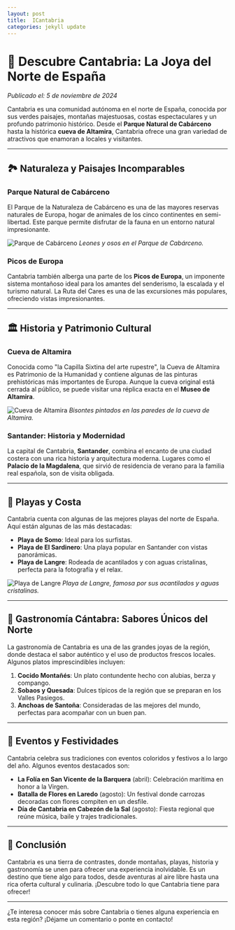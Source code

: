 ```yaml
---
layout: post
title:  ICantabria
categories: jekyll update
---
```



# 🌄 Descubre Cantabria: La Joya del Norte de España

*Publicado el: 5 de noviembre de 2024*

Cantabria es una comunidad autónoma en el norte de España, conocida por sus verdes paisajes, montañas majestuosas, costas espectaculares y un profundo patrimonio histórico. Desde el **Parque Natural de Cabárceno** hasta la histórica **cueva de Altamira**, Cantabria ofrece una gran variedad de atractivos que enamoran a locales y visitantes.

---

## 🏞️ Naturaleza y Paisajes Incomparables

### Parque Natural de Cabárceno
El Parque de la Naturaleza de Cabárceno es una de las mayores reservas naturales de Europa, hogar de animales de los cinco continentes en semi-libertad. Este parque permite disfrutar de la fauna en un entorno natural impresionante.

![Parque de Cabárceno](https://upload.wikimedia.org/wikipedia/commons/6/69/Cabarceno.jpg)
*Leones y osos en el Parque de Cabárceno.*

### Picos de Europa
Cantabria también alberga una parte de los **Picos de Europa**, un imponente sistema montañoso ideal para los amantes del senderismo, la escalada y el turismo natural. La Ruta del Cares es una de las excursiones más populares, ofreciendo vistas impresionantes.

---

## 🏛️ Historia y Patrimonio Cultural

### Cueva de Altamira
Conocida como "la Capilla Sixtina del arte rupestre", la Cueva de Altamira es Patrimonio de la Humanidad y contiene algunas de las pinturas prehistóricas más importantes de Europa. Aunque la cueva original está cerrada al público, se puede visitar una réplica exacta en el **Museo de Altamira**.

![Cueva de Altamira](https://upload.wikimedia.org/wikipedia/commons/f/f9/Altamira_Bison.jpg)
*Bisontes pintados en las paredes de la cueva de Altamira.*

### Santander: Historia y Modernidad
La capital de Cantabria, **Santander**, combina el encanto de una ciudad costera con una rica historia y arquitectura moderna. Lugares como el **Palacio de la Magdalena**, que sirvió de residencia de verano para la familia real española, son de visita obligada.

---

## 🌊 Playas y Costa

Cantabria cuenta con algunas de las mejores playas del norte de España. Aquí están algunas de las más destacadas:

- **Playa de Somo**: Ideal para los surfistas.
- **Playa de El Sardinero**: Una playa popular en Santander con vistas panorámicas.
- **Playa de Langre**: Rodeada de acantilados y con aguas cristalinas, perfecta para la fotografía y el relax.

![Playa de Langre](https://upload.wikimedia.org/wikipedia/commons/3/35/Langre_beach.jpg)
*Playa de Langre, famosa por sus acantilados y aguas cristalinas.*

---

## 🥘 Gastronomía Cántabra: Sabores Únicos del Norte

La gastronomía de Cantabria es una de las grandes joyas de la región, donde destaca el sabor auténtico y el uso de productos frescos locales. Algunos platos imprescindibles incluyen:

1. **Cocido Montañés**: Un plato contundente hecho con alubias, berza y compango.
2. **Sobaos y Quesada**: Dulces típicos de la región que se preparan en los Valles Pasiegos.
3. **Anchoas de Santoña**: Consideradas de las mejores del mundo, perfectas para acompañar con un buen pan.

---

## 📅 Eventos y Festividades

Cantabria celebra sus tradiciones con eventos coloridos y festivos a lo largo del año. Algunos eventos destacados son:

- **La Folía en San Vicente de la Barquera** (abril): Celebración marítima en honor a la Virgen.
- **Batalla de Flores en Laredo** (agosto): Un festival donde carrozas decoradas con flores compiten en un desfile.
- **Día de Cantabria en Cabezón de la Sal** (agosto): Fiesta regional que reúne música, baile y trajes tradicionales.

---

## 📌 Conclusión

Cantabria es una tierra de contrastes, donde montañas, playas, historia y gastronomía se unen para ofrecer una experiencia inolvidable. Es un destino que tiene algo para todos, desde aventuras al aire libre hasta una rica oferta cultural y culinaria. ¡Descubre todo lo que Cantabria tiene para ofrecer!

---

¿Te interesa conocer más sobre Cantabria o tienes alguna experiencia en esta región? ¡Déjame un comentario o ponte en contacto!


